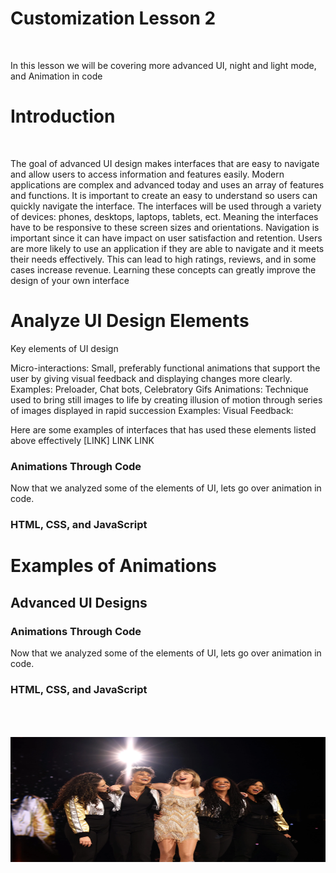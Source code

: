 <html>
    <head>
    <link rel="stylesheet" href="page2.css">
    </head>
    <body>
    <div>
        <!--Description of what customization 2 might be like and the topics that will be covered-->
        <h1>Customization Lesson 2</h1>
        <br>
        <p>In this lesson we will be covering more advanced UI, night and light mode, and Animation in code</p>
    </div>
    <div>
        <h1>Introduction </h1>
        <br>
        <p>The goal of advanced UI design makes interfaces that are easy to navigate and allow users to access information and features easily. 
        Modern applications are complex and advanced today and uses an array of features and functions. It is important to create an easy to understand so users can quickly navigate the interface.
        The interfaces will be used through a variety of devices: phones, desktops, laptops, tablets, ect. Meaning the interfaces have to be responsive to these screen sizes and orientations.
        Navigation is important since it can have impact on user satisfaction and retention. Users are more likely to use an application if they are able to navigate and it meets their needs effectively. This can lead to high ratings, reviews, and in some cases increase revenue.
        Learning these concepts can greatly improve the design of your own interface</p>
    </div>
    <div>
        <h1>Analyze UI Design Elements</h1>
        <p>Key elements of UI design</p>
        <p>Micro-interactions: Small, preferably functional animations that support the user by giving visual feedback and displaying changes more clearly.
        Examples: Preloader, Chat bots, Celebratory Gifs
        Animations: Technique used to bring still images to life by creating illusion of motion through series of images displayed in rapid succession
        Examples:
        Visual Feedback:</p>
        <p>Here are some examples of interfaces that has used these elements listed above effectively [LINK] LINK LINK</p>
    </div>
    <div>
        <h3>Animations Through Code</h3>
        <p>Now that we analyzed some of the elements of UI, lets go over animation in code.</p>
    </div>
    <div>
        <h3>HTML, CSS, and JavaScript</h3>
    </div>
    <h1>Examples of Animations</h1>
    <div class="box"></div>

</body>


<!--Title of the whole lesson-->
<section class="">
<h2>Advanced UI Designs</h2>
</section>

<!--Introduction to the lesson part 1-->





<!--Introduction to the second part of the lesson-->
<section class="">
<h3>Animations Through Code</h3>
<p>Now that we analyzed some of the elements of UI, lets go over animation in code.</p>
<!--Animations can be created through code and students will be learning how to code basic animation-->
</section>

<section class="">
<h3>HTML, CSS, and JavaScript</h3>
<p>    </p>



<div class="container">
  <img src="images/taylorswiftimage.png" alt="Taylor Swift" class="image">
</div>

<head>
  <style>
.container {
  display: flex;
  justify-content: center;
  align-items: center;
  height: 300px;
}
.image {
  width: 600px;
  height: 200px;
  transition: transform 1s ease;
}
.image:hover {
  transform: rotate(360deg);
}
  </style>
</head>
